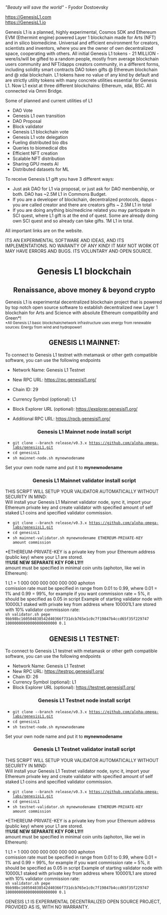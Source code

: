 *"Beauty will save the world"* - Fyodor Dostoevsky

https://GenesisL1.com <br>
https://GenesisL1.io

Genesis L1 is a planned, highly experimental, Cosmos SDK and Ethereum EVM (Ethermint engine) powered Layer 1 blockchain made for Arts (NFT) and in silico biomedicine. Universal and efficient environment for creators, scientists and inventors, where you are the owner of own decentralized space, cooperating with others. All initial Genesis L1 tokens - 21 MILLION - were/is/will be gifted to a random people, mostly from average blockchain users community and NFT/dapps creators community, in a different forms, including solidity smart contracts DAO token gifts @ Ethereum blockchain and @ xdai blockchain. L1 tokens have no value of any kind by default and are strictly utility tokens with many concrete utilities essential for Genesis L1. 
Now L1 exist at three different blockchains: Ethereum, xdai, BSC. All connected via Omni Bridge.

Some of planned and current utilities of L1
+ DAO Vote
+ Genesis L1 own transition
+ DAO Proposal
+ Block validator
+ Genesis L1 blockchain vote
+ Genesis L1 vote delegation
+ Fueling distributed bio dbs
+ Queries to biomedical dbs
+ Efficient NFT creation
+ Scalable NFT distribution
+ Sharing GPU meets AI
+ Distributed datasets for ML

To receive Genesis L1 gift you have 3 different ways:
+ Just ask DAO for L1 via proposal, or just ask for DAO membership, or both. DAO has ~2.5M L1 in Commons Budget.
+ If you are a developer of blockchain, decentralized protocols, dapps - you are called creator and there are creators gifts ~ 2.5M L1 in total 
+ If you are doing anything bio/medicine related you may participate in SCI quest, where L1 gift is at the end of quest. Some are already doing own SCI quest and so already can take gifts. 1M L1 in total.

All important links are on the website.

ITS AN EXPERIMENTAL SOFTWARE AND IDEAS, AND ITS IMPLEMENTATIONS. NO WARANTY OF ANY KIND! IT MAY NOT WORK OT MAY HAVE ERRORS AND BUGS. ITS VOLUNTARY AND OPEN SOURCE.

<div align="center"><h1>Genesis L1 blockchain</h1></div>

<div align="center"><h2>Renaissance, above money & beyond crypto</h2></div>
Genesis L1 is experimental decentralized blockchain project that is powered by top notch open source software to establish decentralized new Layer 1 blockchain for Arts and Science with absolute Ethereum compatibility and Green*!
<br>
<sub>*All Genesis L1 basic blockchain/network infrastructure uses energy from renewable sources: Energy from wind and hydropower!</sub>

<br>

<div align="center"><h2>GENESIS L1 MAINNET:</h2></div>

To connect to Genesis L1 testnet with metamask or other geth compatible software, you can use the following endpoints
+ Network Name: Genesis L1 Testnet
+ New RPC URL: https://rpc.genesisl1.org/
+ Chain ID: 29
+ Currency Symbol (optional): L1
+ Block Explorer URL (optional): https://explorer.genesisl1.org/


+ Additional RPC URL: https://rpcb.genesisl1.org/

<div align="center"><h3>Genesis L1 Mainnet node install script</h3></div>

+ <code>git clone --branch release/v0.3.x https://github.com/alpha-omega-labs/genesisL1.git </code>
+ <code>cd genesisL1</code>
+ <code>sh mainnet-node.sh mynewnodename</code>

Set your own node name and put it to <strong>mynewnodename</strong>

<div align="center"><h3>Genesis L1 Mainnet validator install script</h3></div>
THIS SCRIPT WILL SETUP YOUR VALIDATOR AUTOMATICALLY WITHOUT SECURITY IN MIND: </br> 
Will install your Genesis L1 Mainnet validator node, sync it, import your Ethereum private key and create validator with specified amount of self staked L1 coins and specified validator commission.</br>


+ <code>git clone --branch release/v0.3.x https://github.com/alpha-omega-labs/genesisL1.git </code>
+ <code>cd genesisL1</code>
+ <code>sh mainnet-validator.sh mynewnodename ETHEREUM-PRIVATE-KEY amount commission</code>

*ETHEREUM-PRIVATE-KEY is a private key from your Ethereum address (public key) where your L1 are stored. </br>
<strong>!!!USE NEW SEPARATE KEY FOR L1!!! </strong>
</br>
amount must be specified in minimal coin units (aphoton, like wei in Ethereum): </br>

1 L1 = 1 000 000 000 000 000 000 aphoton
</br>
comission rate must be specified in range from 0.01 to 0.99, where 0.01 = 1% and 0.99 = 99%, for example if you want commission rate = 5%, it should be specified as 0.05 in script
Example of starting validator node with 10000L1 staked with private key from address where 100001L1 are stored with 10% validator commission rate:</br>
<code>sh validator.sh pepe 9bb98bc160504838542d40366f731dcb765e1c0c7f19847b4ccd65f35f229747 10000000000000000000000 0.1</code>


<div align="center"><h2>GENESIS L1 TESTNET:</h2></div>

To connect to Genesis L1 testnet with metamask or other geth compatible software, you can use the following endpoints
+ Network Name: Genesis L1 Testnet
+ New RPC URL: https://testrpc.genesisl1.org/
+ Chain ID: 26
+ Currency Symbol (optional): L1
+ Block Explorer URL (optional): https://testnet.genesisl1.org/
 
<div align="center"><h3>Genesis L1 Testnet node install script</h3></div>

+ <code>git clone --branch release/v0.3.x https://github.com/alpha-omega-labs/genesisL1.git </code>
+ <code>cd genesisL1</code>
+ <code>sh testnet-node.sh mynewnodename</code>

Set your own node name and put it to <strong>mynewnodename</strong>

<div align="center"><h3>Genesis L1 Testnet validator install script</h3></div>
THIS SCRIPT WILL SETUP YOUR VALIDATOR AUTOMATICALLY WITHOUT SECURITY IN MIND: </br> 
Will install your Genesis L1 Testnet validator node, sync it, import your Ethereum private key and create validator with specified amount of self staked L1 coins and specified validator commission.</br>


+ <code>git clone --branch release/v0.3.x https://github.com/alpha-omega-labs/genesisL1.git </code>
+ <code>cd genesisL1</code>
+ <code>sh testnet-validator.sh mynewnodename ETHEREUM-PRIVATE-KEY amount commission</code>

*ETHEREUM-PRIVATE-KEY is a private key from your Ethereum address (public key) where your L1 are stored. </br>
<strong>!!!USE NEW SEPARATE KEY FOR L1!!! </strong>
</br>
amount must be specified in minimal coin units (aphoton, like wei in Ethereum): </br>

1 L1 = 1 000 000 000 000 000 000 aphoton
</br>
comission rate must be specified in range from 0.01 to 0.99, where 0.01 = 1% and 0.99 = 99%, for example if you want commission rate = 5%, it should be specified as 0.05 in script
Example of starting validator node with 10000L1 staked with private key from address where 100001L1 are stored with 10% validator commission rate:</br>
<code>sh validator.sh pepe 9bb98bc160504838542d40366f731dcb765e1c0c7f19847b4ccd65f35f229747 10000000000000000000000 0.1</code>

GENESIS L1 IS EXPERIMENTAL DECENTRALIZED OPEN SOURCE PROJECT, PROVIDED AS IS, WITH NO WARRANTY.
